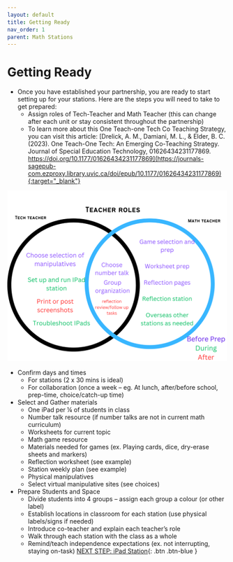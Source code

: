 ```yaml
---
layout: default
title: Getting Ready 
nav_order: 1
parent: Math Stations
---
```

# Getting Ready 

- Once you have established your partnership, you are ready to start setting up for your stations. Here are the steps you will need to take to get prepared: 
    - Assign roles of Tech-Teacher and Math Teacher (this can change after each unit or stay consistent throughout the partnership)
    - To learn more about this One Teach-one Tech Co Teaching Strategy, you can visit this article: [Drelick, A. M., Damiani, M. L., & Elder, B. C. (2023). One Teach-One Tech: An Emerging Co-Teaching Strategy. Journal of Special Education Technology, 01626434231177869. https://doi.org/10.1177/01626434231177869](https://journals-sagepub-com.ezproxy.library.uvic.ca/doi/epub/10.1177/01626434231177869){:target="_blank"}
  
<img src="images/teachers.png" style="width:700px;" alt="Stations"><br>
- Confirm days and times  
    - For stations (2 x 30 mins is ideal)
    - For collaboration (once a week – eg. At lunch, after/before school, prep-time, choice/catch-up time) 
- Select and Gather materials
    - One iPad per ¼ of students in class
    - Number talk resource (if number talks are not in current math curriculum)
    - Worksheets for current topic
    - Math game resource
    - Materials needed for games (ex. Playing cards, dice, dry-erase sheets and markers)
    - Reflection worksheet (see example)
    - Station weekly plan (see example)
    - Physical manipulatives
    - Select virtual manipulative sites (see choices) 
- Prepare Students and Space 
    - Divide students into 4 groups – assign each group a colour (or other label)
    - Establish locations in classroom for each station (use physical labels/signs if needed)
    - Introduce co-teacher and explain each teacher’s role
    - Walk through each station with the class as a whole
    - Remind/teach independence expectations (ex. not interrupting, staying on-task) 
[NEXT STEP: iPad Station](1-ipad-station.html){: .btn .btn-blue }
